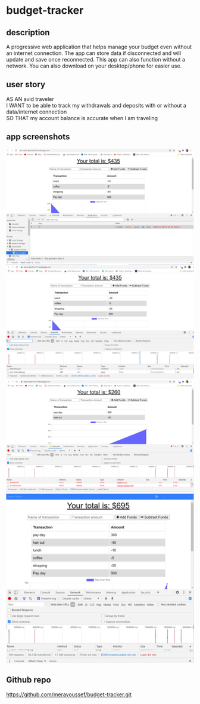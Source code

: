 # budget-tracker

## description
A progressive web application that helps manage your budget even without an internet connection. The app can store data if disconnected and will update and save once reconnected. This app can also function without a network. You can also download on your desktop/phone for easier use. 

## user story
AS AN avid traveler  
I WANT to be able to track my withdrawals and deposits with or without a data/internet connection  
SO THAT my account balance is accurate when I am traveling 

## app screenshots
![picture alt](img/idb-storage.PNG)
![picture alt](img/updated-transaction-when-online.PNG)
![picture alt](img/working-app-offline.PNG)
![picture alt](img/app-icon-manifest.PNG)

## Github repo
https://github.com/merayoussef/budget-tracker.git
